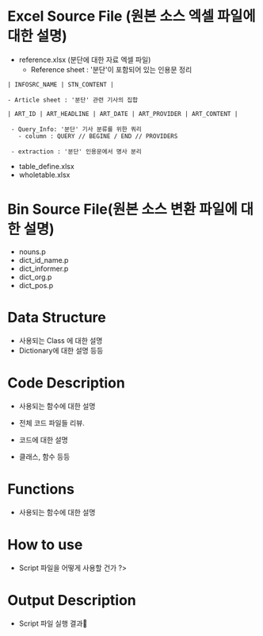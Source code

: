 #  Excel Source File (원본 소스  엑셀 파일에 대한 설명)
- reference.xlsx (분단에 대한 자료 엑셀 파일)
    - Reference sheet : '분단'이 포함되어 있는 인용문 정리
```
| INFOSRC_NAME | STN_CONTENT |
```

    - Article sheet : '분단' 관련 기사의 집합
```
| ART_ID | ART_HEADLINE | ART_DATE | ART_PROVIDER | ART_CONTENT | 
```

     - Query_Info: '분단' 기사 분류를 위한 쿼리
       - column : QUERY // BEGINE / END // PROVIDERS

     - extraction : '분단' 인용문에서 명사 분리



- table_define.xlsx
- wholetable.xlsx

#  Bin  Source File(원본 소스 변환 파일에 대한 설명)
-  nouns.p
-  dict_id_name.p
-  dict_informer.p
-  dict_org.p
-  dict_pos.p

# Data Structure 
- 사용되는 Class 에 대한 설명
- Dictionary에 대한 설명 등등



# Code Description 
- 사용되는 함수에 대한 설명

- 전체 코드 파일들 리뷰. 
- 코드에 대한 설명
- 클래스, 함수 등등

# Functions
- 사용되는 함수에 대한 설명
 
# How to use
- Script 파일을 어떻게 사용할 건가 ?>
 
 
# Output Description 
- Script 파일 실행 결과











